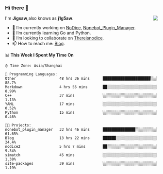 ### Hi there 👋

<a href="#">
  <img align="right" src="https://github-readme-stats.vercel.app/api?username=Jigsaw111&count_private=true&show_icons=true&title_color=80070B&text_color=B3B3B3&bg_color=212121&icon_color=80070B" />
</a>

I'm **Jigsaw**,also knows as **j1g5aw**.

- 🔭 I’m currently working on [NoDice](https://github.com/thereisnodice/nodice2), [Nonebot_Plugin_Manager](https://github.com/Jigsaw111/nonebot_plugin_manager).
- 🌱 I’m currently learning Go and Python.
- 👯 I’m looking to collaborate on [Thereisnodice](https://github.com/thereisnodice).
- 📫 How to reach me: [Blog](https://blog.maddestroyer.xyz/).

<!--START_SECTION:waka-->
📊 **This Week I Spent My Time On** 

```text
⌚︎ Time Zone: Asia/Shanghai

💬 Programming Languages: 
Other                    48 hrs 36 mins      ██████████████████████░░░   88.7% 
Markdown                 4 hrs 55 mins       ██░░░░░░░░░░░░░░░░░░░░░░░   8.99% 
C++                      37 mins             ░░░░░░░░░░░░░░░░░░░░░░░░░   1.13% 
YAML                     17 mins             ░░░░░░░░░░░░░░░░░░░░░░░░░   0.52% 
Python                   15 mins             ░░░░░░░░░░░░░░░░░░░░░░░░░   0.46%

🐱‍💻 Projects: 
nonebot_plugin_manager   33 hrs 46 mins      ███████████████░░░░░░░░░░   61.65% 
Blog                     13 hrs 22 mins      ██████░░░░░░░░░░░░░░░░░░░   24.4% 
nodice2                  5 hrs 7 mins        ██░░░░░░░░░░░░░░░░░░░░░░░   9.34% 
simatch                  45 mins             ░░░░░░░░░░░░░░░░░░░░░░░░░   1.38% 
site-packages            39 mins             ░░░░░░░░░░░░░░░░░░░░░░░░░   1.19%

```


<!--END_SECTION:waka-->

